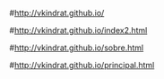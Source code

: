 #http://vkindrat.github.io/

#http://vkindrat.github.io/index2.html

#http://vkindrat.github.io/sobre.html

#http://vkindrat.github.io/principal.html



